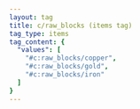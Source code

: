 ```yaml
---
layout: tag
title: c/raw_blocks (items tag)
tag_type: items
tag_content: {
  "values": [
    "#c:raw_blocks/copper",
    "#c:raw_blocks/gold",
    "#c:raw_blocks/iron"
  ]
}
---
```

